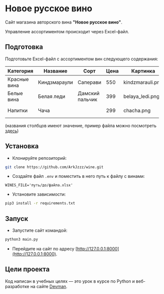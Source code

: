 # Новое русское вино

Сайт магазина авторского вина **"Новое русское вино"**.

Управление ассортиментом происходит через Excel-файл.

## Подготовка

Подготовьте Excel-файл с ассортиментом вин следующего содержания: 

| Категория     | Название      | Сорт            | Цена  | Картинка         | Акция                |
| ------------- | ------------- | --------------- | ----- | ---------------- | -------------------- | 
| Красные вина  | Киндзмараули  | Саперави        | 550   | kindzmarauli.png | 
| Белые вина    | Белая леди    | Дамский пальчик | 399   | belaya_ledi.png  | Выгодное предложение |
| Напитки       | Чача          |                 | 299   | chacha.png       | Выгодное предложение |


(названия столбцов имеют значение, пример файла можно посмотреть [здесь](https://github.com/ArkJzzz/wine/blob/master/wine.xlsx))


## Установка

- Клонируйте репозиторий:
```bash
git clone https://github.com/ArkJzzz/wine.git
```

- Создайте файл `.env` и поместить в него путь к файлу с винами:

```
WINES_FILE='путь/до/файла.xlsx'
```

- Установите зависимости:
```bash
pip3 install -r requirements.txt
```

## Запуск

- Запустите сайт командой:
```bash
python3 main.py
```

- Перейдите на сайт по адресу [http://127.0.0.1:8000](http://127.0.0.1:8000).

## Цели проекта

Код написан в учебных целях — это урок в курсе по Python и веб-разработке на сайте [Devman](https://dvmn.org).
